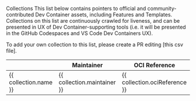 Collections This list below contains pointers to official and
community-contributed Dev Container assets, including Features and Templates.
Collections on this list are continuously crawled for liveness, and can be
presented in UX of Dev Container-supporting tools (i.e. it will be presented in
the GitHub Codespaces and VS Code Dev Containers UX).

To add your own collection to this list, please create a PR editing [this csv
file].

<script setup>
// https://vitepress.dev/guide/data-loading
// Array of { name, maintainer, contact, repository, ociReference } objects
import { data as CollectionIndex } from "./collection-index.data.ts";
// console.debug(CollectionIndex);
</script>

<table>
  <thead>
    <tr>
      <th></th>
      <th>Maintainer</th>
      <th>OCI Reference</th>
    </tr>
  </thead>
  <tbody>
    <tr v-for="collection of CollectionIndex">
      <td><a :href="collection.repository">{{ collection.name }}</a></td>
      <td><a :href="collection.contact">{{ collection.maintainer }}</a></td>
      <td>{{ collection.ociReference }}</td>
    </tr>
  </tbody>
</table>
